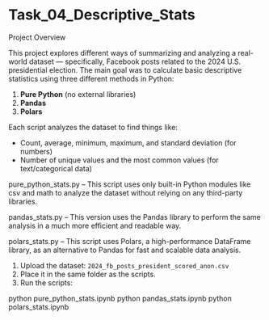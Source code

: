 # Task_04_Descriptive_Stats
Project Overview

This project explores different ways of summarizing and analyzing a real-world dataset — specifically, Facebook posts related to the 2024 U.S. presidential election. The main goal was to calculate basic descriptive statistics using three different methods in Python:

1. **Pure Python** (no external libraries)
2. **Pandas**
3. **Polars**

Each script analyzes the dataset to find things like:
- Count, average, minimum, maximum, and standard deviation (for numbers)
- Number of unique values and the most common values (for text/categorical data)

pure_python_stats.py – This script uses only built-in Python modules like csv and math to analyze the dataset without relying on any third-party libraries.

pandas_stats.py – This version uses the Pandas library to perform the same analysis in a much more efficient and readable way.

polars_stats.py – This script uses Polars, a high-performance DataFrame library, as an alternative to Pandas for fast and scalable data analysis.

1. Upload the dataset: `2024_fb_posts_president_scored_anon.csv`
2. Place it in the same folder as the scripts.
3. Run the scripts:

python pure_python_stats.ipynb
python pandas_stats.ipynb
python polars_stats.ipynb
